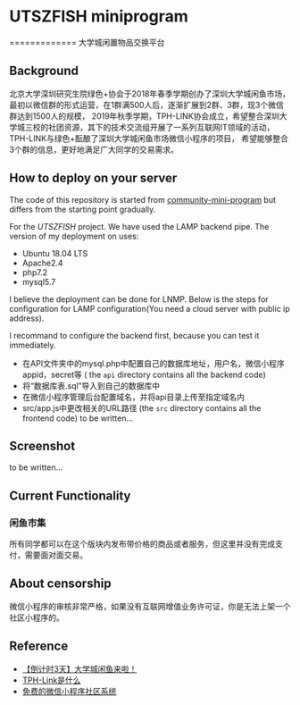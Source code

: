 # UTSZFISH miniprogram
=============
大学城闲置物品交换平台 


## Background
北京大学深圳研究生院绿色+协会于2018年春季学期创办了深圳大学城闲鱼市场，最初以微信群的形式运营，在1群满500人后，逐渐扩展到2群、3群，现3个微信群达到1500人的规模，
2019年秋季学期，TPH-LINK协会成立，希望整合深圳大学城三校的社团资源，其下的技术交流组开展了一系列互联网IT领域的活动，TPH-LINK与绿色+酝酿了深圳大学城闲鱼市场微信小程序的项目，
希望能够整合3个群的信息，更好地满足广大同学的交易需求。

## How to deploy on your server
The code of this repository is started from [community-mini-program](https://github.com/ezshine/community-mini-program) but differs from the starting point gradually.

For the *UTSZFISH* project. We have used the LAMP backend pipe. The version of my deployment on [](https://www.leidenschaft.cn/api) uses:
* Ubuntu 18.04 LTS
* Apache2.4
* php7.2
* mysql5.7

I believe the deployment can be done for LNMP. Below is the steps for configuration for LAMP configuration(You need a cloud server with public ip address).

I recommand to configure the backend first, because you can test it immediately. 
* 在API文件夹中的mysql.php中配置自己的数据库地址，用户名，微信小程序appid，secret等 ( the `api` directory contains all the backend code)
* 将“数据库表.sql”导入到自己的数据库中
* 在微信小程序管理后台配置域名，并将api目录上传至指定域名内
* src/app.js中更改相关的URL路径 (the `src` directory contains all the frontend code)
to be written...

## Screenshot
to be written...

## Current Functionality

### 闲鱼市集
所有同学都可以在这个版块内发布带价格的商品或者服务，但这里并没有完成支付，需要面对面交易。


## About censorship
微信小程序的审核非常严格，如果没有互联网增值业务许可证，你是无法上架一个社区小程序的。



## Reference
 * [【倒计时3天】大学城闲鱼来啦！](https://mp.weixin.qq.com/s/sAu_-YEWPV5FMth1k4tw_Q)
 * [TPH-Link是什么](https://mp.weixin.qq.com/s/aSn0YEtefARfdX9SXbhwwg)
 * [免费的微信小程序社区系统](https://zhuanlan.zhihu.com/p/28932121)
